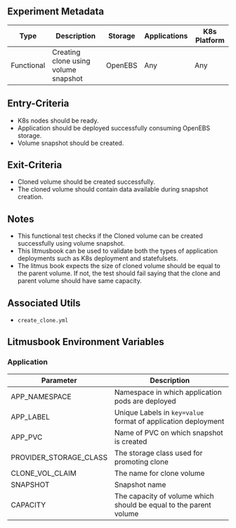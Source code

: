 ## Experiment Metadata

| Type       | Description                          | Storage | Applications | K8s Platform |
| ---------- | ------------------------------------ | ------- | ------------ | ------------ |
| Functional | Creating clone using volume snapshot | OpenEBS | Any          | Any          |

## Entry-Criteria

- K8s nodes should be ready.
- Application should be deployed successfully consuming OpenEBS storage.
- Volume snapshot should be created.

## Exit-Criteria

- Cloned volume should be created successfully.
- The cloned volume should contain data available during snapshot creation.

## Notes

- This functional test checks if the Cloned volume can be created successfully using volume snapshot.
- This litmusbook can be used to validate both the types of application deployments such as K8s deployment and statefulsets.
- The litmus book expects the size of cloned volume should be equal to the parent volume. If not, the test should fail saying that the clone and parent volume should have same capacity.

## Associated Utils 

- `create_clone.yml`

## Litmusbook Environment Variables

### Application

| Parameter              | Description                                                  |
| ---------------------- | ------------------------------------------------------------ |
| APP_NAMESPACE          | Namespace in which application pods are deployed             |
| APP_LABEL              | Unique Labels in `key=value` format of application deployment |
| APP_PVC                | Name of PVC on which snapshot is created                     |
| PROVIDER_STORAGE_CLASS | The storage class used for promoting clone                   |
| CLONE_VOL_CLAIM        | The name for clone volume                                    |
| SNAPSHOT               | Snapshot name                                                |
| CAPACITY               | The capacity of volume which should be equal to the parent volume |

